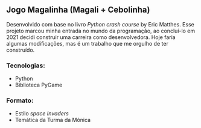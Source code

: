## Jogo Magalinha (Magali + Cebolinha)
Desenvolvido com base no livro *Python crash course* by Eric Matthes. Esse projeto marcou minha entrada no mundo da programação, ao concluí-lo em 2021 decidi construir uma carreira como desenvolvedora.
Hoje faria algumas modificações, mas é um trabalho que me orgulho de ter construído.

### Tecnologias:

* Python
* Biblioteca PyGame
 
### Formato:
* Estilo *space Invaders*
* Temática da Turma da Mônica
